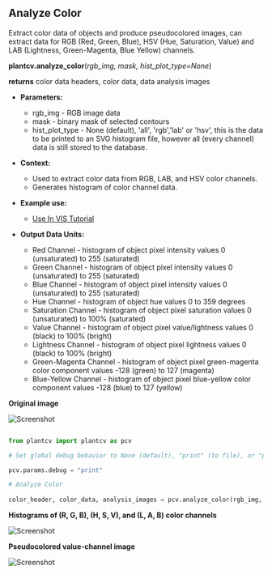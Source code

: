 ## Analyze Color

Extract color data of objects and produce pseudocolored images, can extract data for RGB (Red, Green, Blue), HSV (Hue, Saturation, Value) and LAB (Lightness, Green-Magenta, Blue Yellow) channels.

**plantcv.analyze_color**(*rgb_img, mask, hist_plot_type=None*)

**returns** color data headers, color data, data analysis images  

- **Parameters:**  
    - rgb_img - RGB image data
    - mask - binary mask of selected contours
    - hist_plot_type - None (default), 'all', 'rgb','lab' or 'hsv', this is the data to be printed to an SVG histogram file, however all (every channel) data is still stored to the database.
- **Context:**
    - Used to extract color data from RGB, LAB, and HSV color channels.
    - Generates histogram of color channel data.
- **Example use:**
    - [Use In VIS Tutorial](vis_tutorial.md)
 
- **Output Data Units:**  
    - Red Channel - histogram of object pixel intensity values 0 (unsaturated) to 255 (saturated)  
    - Green Channel - histogram of object pixel intensity values 0 (unsaturated) to 255 (saturated)  
    - Blue Channel - histogram of object pixel intensity values 0 (unsaturated) to 255 (saturated)  
    - Hue Channel - histogram of object hue values 0 to 359 degrees
    - Saturation Channel - histogram of object pixel saturation values 0 (unsaturated) to 100% (saturated)
    - Value Channel - histogram of object pixel value/lightness values 0 (black) to 100% (bright)  
    - Lightness Channel - histogram of object pixel lightness values 0 (black) to 100% (bright)  
    - Green-Magenta Channel - histogram of object pixel green-magenta color component values -128 (green) to 127 (magenta)  
    - Blue-Yellow Channel - histogram of object pixel blue-yellow color component values -128 (blue) to 127 (yellow)  

**Original image**

![Screenshot](img/documentation_images/analyze_color/original_image.jpg)

```python

from plantcv import plantcv as pcv

# Set global debug behavior to None (default), "print" (to file), or "plot" (Jupyter Notebooks or X11)

pcv.params.debug = "print"

# Analyze Color
    
color_header, color_data, analysis_images = pcv.analyze_color(rgb_img, mask, 'all')
```

**Histograms of (R, G, B), (H, S, V), and (L, A, B) color channels**

![Screenshot](img/documentation_images/analyze_color/color_histogram.jpg)

**Pseudocolored value-channel image**

![Screenshot](img/documentation_images/analyze_color/pseudocolored_value_image.jpg)
